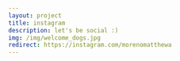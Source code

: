 ```yaml
---
layout: project
title: instagram
description: let's be social :)
img: /img/welcome_dogs.jpg
redirect: https://instagram.com/morenomatthewa
---
```

